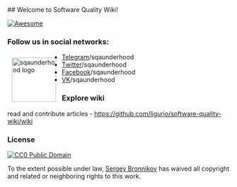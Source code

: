 <div class="github-widget" data-repo="ligurio/awesome-software-quality"></div>
<script async src="https://pagead2.googlesyndication.com/pagead/js/adsbygoogle.js"></script><ins class="adsbygoogle" style="display:block" data-ad-client="ca-pub-6890694312814945" data-ad-slot="5473692530" data-ad-format="auto"  data-full-width-responsive="true"></ins><script>(adsbygoogle = window.adsbygoogle || []).push({});</script>
## Welcome to Software Quality Wiki!

[![Awesome](https://cdn.rawgit.com/sindresorhus/awesome/d7305f38d29fed78fa85652e3a63e154dd8e8829/media/badge.svg)](https://github.com/sindresorhus/awesome)

### Follow us in social networks:

<img src="https://raw.githubusercontent.com/ligurio/awesome-software-quality/master/sqaunderhood-logo.svg?sanitize=true" align="left" alt="sqaunderhood logo" width="100" style="padding: 10px;"/>

- [Telegram](https://t.me/sqaunderhood)/sqaunderhood
- [Twitter](https://twitter.com/sqaunderhood)/sqaunderhood
- [Facebook](https://www.facebook.com/sqaunderhood)/sqaunderhood
- [VK](https://vk.com/sqaunderhood)/sqaunderhood

### Explore wiki

read and contribute articles - https://github.com/ligurio/software-quality-wiki/wiki

### License

[![CC0 Public Domain](http://i.creativecommons.org/p/zero/1.0/88x31.png)](http://creativecommons.org/publicdomain/zero/1.0/)

To the extent possible under law, [Sergey Bronnikov](https://bronevichok.ru) has
waived all copyright and related or neighboring rights to this work.
